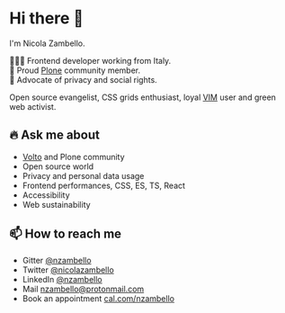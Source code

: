 # Hi there 👋

I'm Nicola Zambello.

👨🏻‍💻 Frontend developer working from Italy.  
💙 Proud [Plone](https://github.com/plone) community member.  
🤝 Advocate of privacy and social rights.
  
Open source evangelist, CSS grids enthusiast, loyal [VIM](https://github.com/nzambello/dotfiles/blob/master/vim/init.vim) user and green web activist.   

## 🔥 Ask me about

- [Volto](https://github.com/plone/volto) and Plone community
- Open source world
- Privacy and personal data usage
- Frontend performances, CSS, ES, TS, React
- Accessibility
- Web sustainability

## 📫 How to reach me

- Gitter [@nzambello](https://gitter.im/nzambello)
- Twitter [@nicolazambello](https://twitter.com/nicolazambello/)
- LinkedIn [@nzambello](https://www.linkedin.com/in/nzambello/)
- Mail [nzambello@protonmail.com](mailto:nzambello@protonmail.com)
- Book an appointment [cal.com/nzambello](https://cal.com/nzambello)
